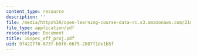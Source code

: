 ```yaml
---
content_type: resource
description: ''
file: /media/https%3A/open-learning-course-data-rc.s3.amazonaws.com/21m-735-technical-design-scenery-mechanisms-and-special-effects-spring-2004/9f4227f6673fb9f666f52087f1de1b5f_16spec_eff_proj.pdf
file_type: application/pdf
resourcetype: Document
title: 16spec_eff_proj.pdf
uid: 9f4227f6-673f-b9f6-66f5-2087f1de1b5f
---
```

